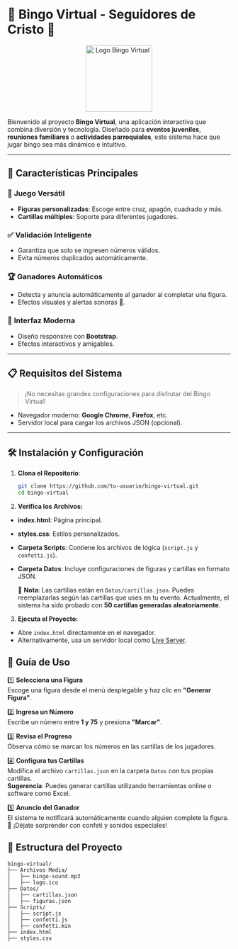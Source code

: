 # 🎉 **Bingo Virtual - Seguidores de Cristo** 🎯

<div align="center">
  <img src="Archivos Media/logo.ico" alt="Logo Bingo Virtual" width="150">
</div>

Bienvenido al proyecto **Bingo Virtual**, una aplicación interactiva que combina diversión y tecnología. Diseñado para **eventos juveniles**, **reuniones familiares** o **actividades parroquiales**, este sistema hace que jugar bingo sea más dinámico e intuitivo.

---

## 🚀 **Características Principales**

### 🎯 **Juego Versátil**
- **Figuras personalizadas**: Escoge entre cruz, apagón, cuadrado y más.
- **Cartillas múltiples**: Soporte para diferentes jugadores.

### ✅ **Validación Inteligente**
- Garantiza que solo se ingresen números válidos.
- Evita números duplicados automáticamente.

### 🏆 **Ganadores Automáticos**
- Detecta y anuncia automáticamente al ganador al completar una figura.
- Efectos visuales y alertas sonoras 🎊.

### 📱 **Interfaz Moderna**
- Diseño responsive con **Bootstrap**.
- Efectos interactivos y amigables.

---

## 📋 **Requisitos del Sistema**
> ¡No necesitas grandes configuraciones para disfrutar del Bingo Virtual!

- Navegador moderno: **Google Chrome**, **Firefox**, etc.
- Servidor local para cargar los archivos JSON (opcional).

---

## 🛠️ **Instalación y Configuración**

1. **Clona el Repositorio**:
   ```bash
   git clone https://github.com/tu-usuario/bingo-virtual.git
   cd bingo-virtual
2. **Verifica los Archivos:**
- **index.html**: Página principal.
- **styles.css**: Estilos personalizados.
- **Carpeta Scripts**: Contiene los archivos de lógica (`script.js` y `confetti.js`).
- **Carpeta Datos**: Incluye configuraciones de figuras y cartillas en formato JSON.
  
  📌 **Nota**: Las cartillas están en `Datos/cartillas.json`. Puedes reemplazarlas según las cartillas que uses en tu evento. Actualmente, el sistema ha sido probado con **50 cartillas generadas aleatoriamente**.

3. **Ejecuta el Proyecto:**
- Abre `index.html` directamente en el navegador.
- Alternativamente, usa un servidor local como [Live Server](https://marketplace.visualstudio.com/items?itemName=ritwickdey.LiveServer).

## 📖 **Guía de Uso**
1️⃣ **Selecciona una Figura**  
   Escoge una figura desde el menú desplegable y haz clic en **"Generar Figura"**.

2️⃣ **Ingresa un Número**  
   Escribe un número entre **1 y 75** y presiona **"Marcar"**.

3️⃣ **Revisa el Progreso**  
   Observa cómo se marcan los números en las cartillas de los jugadores.

4️⃣ **Configura tus Cartillas**  
   Modifica el archivo `cartillas.json` en la carpeta `Datos` con tus propias cartillas.  
   **Sugerencia**: Puedes generar cartillas utilizando herramientas online o software como Excel.

5️⃣ **Anuncio del Ganador**  
   El sistema te notificará automáticamente cuando alguien complete la figura.  
   🎉 ¡Déjate sorprender con confeti y sonidos especiales!

## 📂 **Estructura del Proyecto**
```plaintext
bingo-virtual/
├── Archivos Media/
│   ├── bingo-sound.mp3
│   ├── logo.ico
├── Datos/
│   ├── cartillas.json
│   ├── figuras.json
├── Scripts/
│   ├── script.js
│   ├── confetti.js
│   ├── confetti.min
├── index.html
├── styles.css
